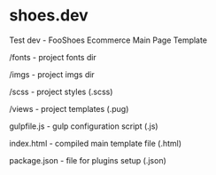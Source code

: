# shoes.dev
Test dev - FooShoes Ecommerce Main Page Template

/fonts        - project fonts dir 

/imgs         - project imgs dir

/scss         - project styles (.scss)

/views        - project templates (.pug)

gulpfile.js  - gulp configuration script (.js)

index.html   - compiled main template file (.html)

package.json - file for plugins setup (.json)
